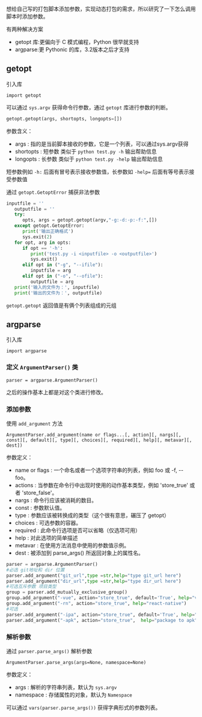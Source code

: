 想给自己写的打包脚本添加参数，实现动态打包的需求，所以研究了一下怎么调用脚本时添加参数。

有两种解决方案

+ getopt 库:更偏向于 C 模式编程，Python 很早就支持
+ argparse:更 Pythonic 的库，3.2版本之后才支持

## getopt

引入库
```
import getopt
```

可以通过 `sys.argv` 获得命令行参数，通过 `getopt` 库进行参数的判断。


```python
getopt.getopt(args, shortopts, longopts=[])
```
参数含义：

+ args : 指的是当前脚本接收的参数，它是一个列表，可以通过sys.argv获得
+ shortopts : 短参数 类似于 `python test.py -h`  输出帮助信息
+ longopts : 长参数 类似于 `python test.py -help`  输出帮助信息

短参数例如 `-h:` 后面有冒号表示接收参数值，长参数如 `-help=` 后面有等号表示接受参数值

通过 `getopt.GetoptError` 捕获非法参数

```python
inputfile = ''
   outputfile = ''
   try:
      opts, args = getopt.getopt(argv,"-g:-d:-p:-f:",[])
   except getopt.GetoptError:
      print('输出正确格式')
      sys.exit(2)
   for opt, arg in opts:
      if opt == '-h':
         print('test.py -i <inputfile> -o <outputfile>')
         sys.exit()
      elif opt in ("-g", "--ifile"):
         inputfile = arg
      elif opt in ("-o", "--ofile"):
         outputfile = arg
   print('输入的文件为：', inputfile)
   print('输出的文件为：', outputfile)
```
`getopt.getopt` 返回值是有俩个列表组成的元组


## argparse
引入库
```
import argparse
```
### 定义 `ArgumentParser()` 类
```
parser = argparse.ArgumentParser()
```
之后的操作基本上都是对这个类进行修改。

### 添加参数
使用 `add_argument` 方法
```
ArgumentParser.add_argument(name or flags...[, action][, nargs][, const][, default][, type][, choices][, required][, help][, metavar][, dest])
```

参数定义：

+ name or flags : 一个命名或者一个选项字符串的列表，例如 foo 或 -f, --foo。
+ actions : 当参数在命令行中出现时使用的动作基本类型，例如 'store_true' 或者 'store_false'。
+ nargs : 命令行应该被消耗的数目。
+ const : 参数默认值。
+ type : 参数应该被转换成的类型（这个很有意思，碾压了 getopt）
+ choices : 可选参数的容器。
+ required : 此命令行选项是否可以省略（仅选项可用）
+ help : 对此选项的简单描述
+ metavar : 在使用方法消息中使用的参数值示例。
+ dest : 被添加到 parse_args() 所返回对象上的属性名。

```python
parser = argparse.ArgumentParser()
#必选 git地址和 dir 位置
parser.add_argument("git_url",type =str,help="type git_url here")
parser.add_argument("dir_url",type =str,help="type dir_url here")
#可选互斥参数 项目类型
group = parser.add_mutually_exclusive_group()
group.add_argument("-vue", action="store_true", default='True', help="vue project, default")
group.add_argument("-rn", action="store_true", help="react-native")
#可选
parser.add_argument("-ipa", action="store_true", default='True', help="package to ipa, default")
parser.add_argument("-apk", action="store_true",  help="package to apk")
```

### 解析参数

通过 `parser.parse_args()` 解析参数
```
ArgumentParser.parse_args(args=None, namespace=None)
```
参数定义：

+ args : 解析的字符串列表，默认为 `sys.argv`
+ namespace : 存储属性的对象，默认为 `Namespace` 

可以通过 `vars(parser.parse_args())` 获得字典形式的参数列表。
